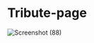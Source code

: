 # Tribute-page

![Screenshot (88)](https://github.com/user-attachments/assets/b57f432d-9c46-40ac-97ae-cfb38dffba8a)

